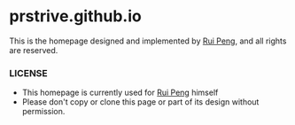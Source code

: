 # prstrive.github.io

This is the homepage designed and implemented by [Rui Peng](https://prstrive.github.io/), and all rights are reserved.

### LICENSE

- This homepage is currently used for [Rui Peng](https://prstrive.github.io/) himself
- Please don't copy or clone this page or part of its design without permission.
